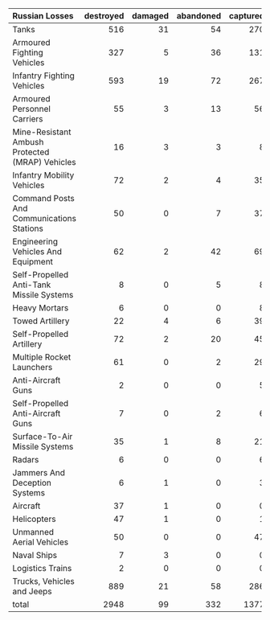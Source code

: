 | Russian Losses                                   |   destroyed |   damaged |   abandoned |   captured |   total |
|:-------------------------------------------------|------------:|----------:|------------:|-----------:|--------:|
| Tanks                                            |         516 |        31 |          54 |        270 |     871 |
| Armoured Fighting Vehicles                       |         327 |         5 |          36 |        131 |     499 |
| Infantry Fighting Vehicles                       |         593 |        19 |          72 |        267 |     951 |
| Armoured Personnel Carriers                      |          55 |         3 |          13 |         56 |     127 |
| Mine-Resistant Ambush Protected  (MRAP) Vehicles |          16 |         3 |           3 |          8 |      30 |
| Infantry Mobility Vehicles                       |          72 |         2 |           4 |         35 |     113 |
| Command Posts And Communications Stations        |          50 |         0 |           7 |         37 |      94 |
| Engineering Vehicles And Equipment               |          62 |         2 |          42 |         69 |     175 |
| Self-Propelled Anti-Tank Missile Systems         |           8 |         0 |           5 |          8 |      21 |
| Heavy Mortars                                    |           6 |         0 |           0 |          8 |      14 |
| Towed Artillery                                  |          22 |         4 |           6 |         39 |      71 |
| Self-Propelled Artillery                         |          72 |         2 |          20 |         45 |     139 |
| Multiple Rocket Launchers                        |          61 |         0 |           2 |         29 |      92 |
| Anti-Aircraft Guns                               |           2 |         0 |           0 |          5 |       7 |
| Self-Propelled Anti-Aircraft Guns                |           7 |         0 |           2 |          6 |      15 |
| Surface-To-Air Missile Systems                   |          35 |         1 |           8 |         21 |      65 |
| Radars                                           |           6 |         0 |           0 |          6 |      12 |
| Jammers And Deception Systems                    |           6 |         1 |           0 |          3 |      10 |
| Aircraft                                         |          37 |         1 |           0 |          0 |      38 |
| Helicopters                                      |          47 |         1 |           0 |          1 |      49 |
| Unmanned Aerial Vehicles                         |          50 |         0 |           0 |         47 |      97 |
| Naval Ships                                      |           7 |         3 |           0 |          0 |      10 |
| Logistics Trains                                 |           2 |         0 |           0 |          0 |       2 |
| Trucks, Vehicles and Jeeps                       |         889 |        21 |          58 |        286 |    1254 |
| total                                            |        2948 |        99 |         332 |       1377 |    4756 |
